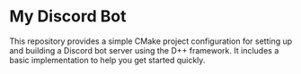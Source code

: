 # My Discord Bot

This repository provides a simple CMake project configuration for setting up and building a Discord bot server using the D++ framework. It includes a basic implementation to help you get started quickly.
